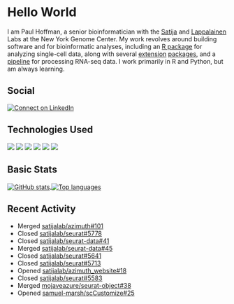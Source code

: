 
<!-- README.md is generated from README.Rmd. Please edit that file -->

# Hello World

I am Paul Hoffman, a senior bioinformatician with the
[Satija](https://satijalab.org) and [Lappalainen](https://tllab.org)
Labs at the New York Genome Center. My work revolves around building
software and for bioinformatic analyses, including an [R
package](https://github.com/satijalab/seurat) for analyzing single-cell
data, along with several
[extension](https://github.com/satijalab/seurat-data)
[packages](https://github.com/mojaveazure/seurat-disk), and a
[pipeline](https://github.com/LappalainenLab/RNApipeline) for processing
RNA-seq data. I work primarily in R and Python, but am always learning.

## Social

<!-- badges: start -->

[![Connect on
LinkedIn](https://img.shields.io/badge/--linkedin?label=LinkedIn&logo=LinkedIn&style=social)](https://www.linkedin.com/in/pauljhoffman)

<!-- badges: end -->

## Technologies Used

<!-- badges: start -->

![](https://img.shields.io/badge/r-%23276DC3.svg?&logo=r&logoColor=white)
![](https://img.shields.io/badge/python%20-%2314354C.svg?&logo=python&logoColor=white)
![](https://img.shields.io/badge/markdown-%23000000.svg?&logo=markdown&logoColor=white)
![](https://img.shields.io/badge/git%20-%23F05033.svg?&logo=git&logoColor=white)
![](https://img.shields.io/badge/github%20-%23121011.svg?&logo=github&logoColor=white)
![](https://img.shields.io/badge/docker%20-%230db7ed.svg?&logo=docker&logoColor=white)
<!-- ![](https://img.shields.io/badge/Google%20Cloud%20-%234285F4.svg?&logo=google-cloud&logoColor=white) -->
<!-- badges: end -->

## Basic Stats

<a href="https://github.com/anuraghazra/github-readme-stats">
<img align="center" src="https://github-readme-stats.vercel.app/api?username=mojaveazure&count_private=true&show_icons=true" alt="GitHub stats" />
</a> <a href="https://github.com/anuraghazra/github-readme-stats">
<img align="center" src="https://github-readme-stats.vercel.app/api/top-langs?username=mojaveazure&layout=compact" alt= "Top languages" />
</a>

## Recent Activity

  - Merged
    [satijalab/azimuth\#101](https://github.com/satijalab/azimuth/pull/101)
  - Closed
    [satijalab/seurat\#5778](https://github.com/satijalab/seurat/issues/5778)
  - Closed
    [satijalab/seurat-data\#41](https://github.com/satijalab/seurat-data/issues/41)
  - Merged
    [satijalab/seurat-data\#45](https://github.com/satijalab/seurat-data/pull/45)
  - Closed
    [satijalab/seurat\#5641](https://github.com/satijalab/seurat/issues/5641)
  - Closed
    [satijalab/seurat\#5713](https://github.com/satijalab/seurat/issues/5713)
  - Opened
    [satijalab/azimuth\_website\#18](https://github.com/satijalab/azimuth_website/pull/18)
  - Closed
    [satijalab/seurat\#5583](https://github.com/satijalab/seurat/issues/5583)
  - Merged
    [mojaveazure/seurat-object\#38](https://github.com/mojaveazure/seurat-object/pull/38)
  - Opened
    [samuel-marsh/scCustomize\#25](https://github.com/samuel-marsh/scCustomize/pull/25)
